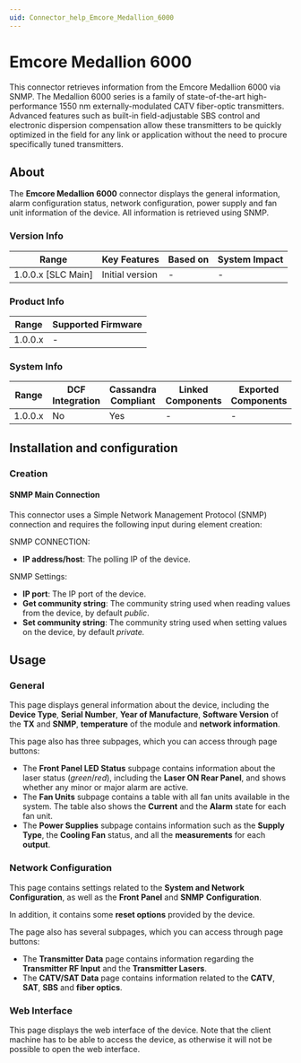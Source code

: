 ```yaml
---
uid: Connector_help_Emcore_Medallion_6000
---
```


# Emcore Medallion 6000

This connector retrieves information from the Emcore Medallion 6000 via SNMP. The Medallion 6000 series is a family of state-of-the-art high-performance 1550 nm externally-modulated CATV fiber-optic transmitters. Advanced features such as built-in field-adjustable SBS control and electronic dispersion compensation allow these transmitters to be quickly optimized in the field for any link or application without the need to procure specifically tuned transmitters.

## About

The **Emcore Medallion 6000** connector displays the general information, alarm configuration status, network configuration, power supply and fan unit information of the device. All information is retrieved using SNMP.

### Version Info

| Range                | Key Features     | Based on     | System Impact     |
|----------------------|------------------|--------------|-------------------|
| 1.0.0.x [SLC Main]   | Initial version  | -            | -                 |

### Product Info

| Range     | Supported Firmware     |
|-----------|------------------------|
| 1.0.0.x   | -                      |

### System Info

| Range     | DCF Integration     | Cassandra Compliant     | Linked Components     | Exported Components     |
|-----------|---------------------|-------------------------|-----------------------|-------------------------|
| 1.0.0.x   | No                  | Yes                     | -                     | -                       |

## Installation and configuration

### Creation

#### SNMP Main Connection

This connector uses a Simple Network Management Protocol (SNMP) connection and requires the following input during element creation:

SNMP CONNECTION:

- **IP address/host**: The polling IP of the device.

SNMP Settings:

- **IP port**: The IP port of the device.
- **Get community string**: The community string used when reading values from the device, by default *public*.
- **Set community string**: The community string used when setting values on the device, by default *private.*

## Usage

### General

This page displays general information about the device, including the **Device Type**, **Serial Number**, **Year of Manufacture**, **Software Version** of the **TX** and **SNMP**, **temperature** of the module and **network information**.

This page also has three subpages, which you can access through page buttons:

- The **Front Panel LED Status** subpage contains information about the laser status (*green*/*red*), including the **Laser ON Rear Panel**, and shows whether any minor or major alarm are active.
- The **Fan Units** subpage contains a table with all fan units available in the system. The table also shows the **Current** and the **Alarm** state for each fan unit.
- The **Power Supplies** subpage contains information such as the **Supply Type**, the **Cooling Fan** status, and all the **measurements** for each **output**.

### Network Configuration

This page contains settings related to the **System and Network Configuration**, as well as the **Front Panel** and **SNMP** **Configuration**.

In addition, it contains some **reset options** provided by the device.

The page also has several subpages, which you can access through page buttons:

- The **Transmitter Data** page contains information regarding the **Transmitter RF Input** and the **Transmitter Lasers**.
- The **CATV/SAT Data** page contains information related to the **CATV**, **SAT**, **SBS** and **fiber optics**.

### Web Interface

This page displays the web interface of the device. Note that the client machine has to be able to access the device, as otherwise it will not be possible to open the web interface.
